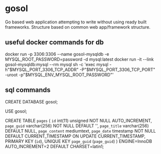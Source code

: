 # gosol
Go based web application attempting to write without using ready built frameworks.
Structure based on common web app/framework structure.

## useful docker commands for db
docker run -p 3306:3306 --name gosol-mysqldb -e MYSQL_ROOT_PASSWORD=password -d mysql:latest
docker run -it --link gosol-mysqldb:mysql --rm mysql sh -c 'exec mysql -h"$MYSQL_PORT_3306_TCP_ADDR" -P"$MYSQL_PORT_3306_TCP_PORT" -uroot -p"$MYSQL_ENV_MYSQL_ROOT_PASSWORD"'

## sql commands
CREATE DATABASE gosol;

USE gosol;

CREATE TABLE `pages` (
  `id` int(11) unsigned NOT NULL AUTO_INCREMENT,
  `page_guid` varchar(256) NOT NULL DEFAULT '',
  `page_title` varchar(256) DEFAULT NULL,
  `page_content` mediumtext,
  `page_date` timestamp NOT NULL DEFAULT CURRENT_TIMESTAMP ON UPDATE CURRENT_TIMESTAMP,
  PRIMARY KEY (`id`),
  UNIQUE KEY `page_guid` (`page_guid`)
) ENGINE=InnoDB AUTO_INCREMENT=2 DEFAULT CHARSET=latin1;